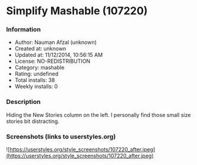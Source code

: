 # Simplify Mashable (107220)

### Information
- Author: Nauman Afzal (unknown)
- Created at: unknown
- Updated at: 11/12/2014, 10:56:15 AM
- License: NO-REDISTRIBUTION
- Category: mashable
- Rating: undefined
- Total installs: 38
- Weekly installs: 0


### Description
Hiding the New Stories column on the left. I personally find those small size stories bit distracting.


### Screenshots (links to userstyles.org)
![https://userstyles.org/style_screenshots/107220_after.jpeg](https://userstyles.org/style_screenshots/107220_after.jpeg)


